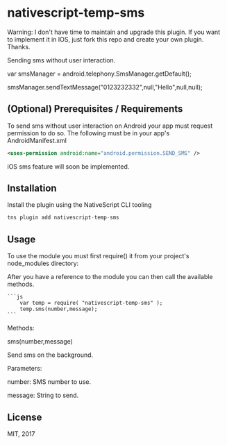 # nativescript-temp-sms

Warning: I don't have time to maintain and upgrade this plugin. If you want to implement it in IOS, just fork this repo and create your own plugin. Thanks.

Sending sms without user interaction.

var smsManager = android.telephony.SmsManager.getDefault();

smsManager.sendTextMessage("0123232332",null,"Hello",null,null);

## (Optional) Prerequisites / Requirements

To send sms without user interaction on Android your app must request permission to do so. The following must be in your app's AndroidManifest.xml

```xml
<uses-permission android:name="android.permission.SEND_SMS" />
```

iOS sms feature will soon be implemented.

## Installation

Install the plugin using the NativeScript CLI tooling

```javascript
tns plugin add nativescript-temp-sms
```

## Usage 

To use the module you must first require() it from your project's node_modules directory:



After you have a reference to the module you can then call the available methods.
	
	```js
		var temp = require( "nativescript-temp-sms" );
  		temp.sms(number,message);
    ```

Methods:

sms(number,message)

Send sms on the background.

Parameters: 

number: SMS number to use.

message: String to send.


## License

MIT, 2017
